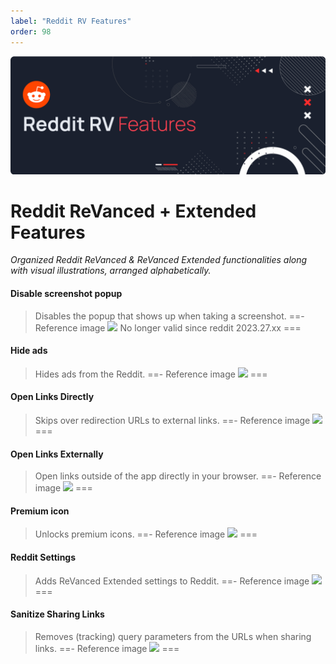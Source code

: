 ```yaml
---
label: "Reddit RV Features"
order: 98
---
```


![](/assets/cover/reddit-rv-cover.png)

# Reddit ReVanced + Extended Features
<i>Organized Reddit ReVanced & ReVanced Extended functionalities along with visual illustrations, arranged alphabetically.</i>

#### Disable screenshot popup

>Disables the popup that shows up when taking a screenshot.
==- Reference image
![](https://raw.githubusercontent.com/kazimmt/RVX-Features/website/assets/reddit/Disable-screenshot-popup.jpg)
>No longer valid since reddit 2023.27.xx
===

#### Hide ads
>Hides ads from the Reddit.
==- Reference image
![](https://raw.githubusercontent.com/kazimmt/RVX-Features/website/assets/reddit/Hide-ads.jpg)
===

#### Open Links Directly
>Skips over redirection URLs to external links.
==- Reference image
![](https://raw.githubusercontent.com/kazimmt/RVX-Features/website/assets/reddit/Open-Links-Directly.jpg)
===

#### Open Links Externally
>Open links outside of the app directly in your browser.
==- Reference image
![](https://raw.githubusercontent.com/kazimmt/RVX-Features/website/assets/reddit/Open-Links-Externally.jpg)
===

#### Premium icon
>Unlocks premium icons.
==- Reference image
![](https://raw.githubusercontent.com/kazimmt/RVX-Features/website/assets/reddit/Premium-icon.jpg)
===

#### Reddit Settings
>Adds ReVanced Extended settings to Reddit.
==- Reference image
![](https://raw.githubusercontent.com/kazimmt/RVX-Features/website/assets/reddit/Reddit-Settings.jpg)
===

#### Sanitize Sharing Links
>Removes (tracking) query parameters from the URLs when sharing links.
==- Reference image
![](https://raw.githubusercontent.com/kazimmt/RVX-Features/website/assets/reddit/Sanitize-Sharing-Links.jpg)
===
